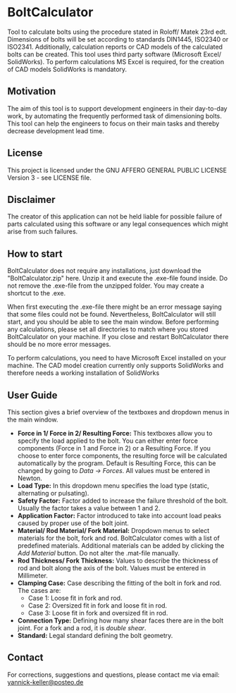 # BoltCalculator
Tool to calculate bolts using the procedure stated in Roloff/ Matek 23rd edt. Dimensions of bolts will be set according to standards DIN1445, ISO2340 or ISO2341. Additionally, calculation reports or CAD models of the calculated bolts can be created. This tool uses third party software (Microsoft Excel/ SolidWorks). To perform calculations MS Excel is required, for the creation of CAD models SolidWorks is mandatory.

## Motivation
The aim of this tool is to support development engineers in their day-to-day work, by automating the frequently performed task of dimensioning bolts. This tool can help the engineers to focus on their main tasks and thereby decrease development lead time.

## License
This project is licensed under the GNU AFFERO GENERAL PUBLIC LICENSE Version 3 - see LICENSE file.

## Disclaimer
The creator of this application can not be held liable for possible failure of parts calculated using this software or any legal consequences which might arise from such failures. 

## How to start
BoltCalculator does not require any installations, just download the "BoltCalculator.zip" here. Unzip it and execute the .exe-file found inside. Do not remove the .exe-file from the unzipped folder. You may create a shortcut to the .exe.

When first executing the .exe-file there might be an error message saying that some files could not be found. Nevertheless, BoltCalculator will still start, and you should be able to see the main window. Before performing any calculations, please set all directories to match where you stored BoltCalculator on your machine. If you close and restart BoltCalculator there should be no more error messages.

To perform calculations, you need to have Microsoft Excel installed on your machine. The CAD model creation currently only supports SolidWorks and therefore needs a working installation of SolidWorks

## User Guide
This section gives a brief overview of the textboxes and dropdown menus in the main window.

* **Force in 1/ Force in 2/ Resulting Force:** This textboxes allow you to specify the load applied to the bolt. You can either enter force components (Force in 1 and Force in 2) or a Resulting Force. If you choose to enter force components, the resulting force will be calculated automatically by the program. Default is Resulting Force, this can be changed by going to *Data → Forces*. All values must be entered in Newton.
* **Load Type:** In this dropdown menu specifies the load type (static, alternating or pulsating).
* **Safety Factor:** Factor added to increase the failure threshold of the bolt. Usually the factor takes a value between 1 and 2.
* **Application Factor:** Factor introduced to take into account load peaks caused by proper use of the bolt joint.
* **Material/ Rod Material/ Fork Material:** Dropdown menus to select materials for the bolt, fork and rod. BoltCalculator comes with a list of predefined materials. Additional materials can be added by clicking the *Add Material* button. Do not alter the .mat-file manually.
* **Rod Thickness/ Fork Thickness:** Values to describe the thickness of rod and bolt along the axis of the bolt. Values must be entered in Millimeter.
* **Clamping Case:** Case describing the fitting of the bolt in fork and rod. The cases are:
    * Case 1: Loose fit in fork and rod.
    * Case 2: Oversized fit in fork and loose fit in rod.
    * Case 3: Loose fit in fork and oversized fit in rod.
* **Connection Type:** Defining how many shear faces there are in the bolt joint. For a fork and a rod, it is *double shear*.
* **Standard:** Legal standard defining the bolt geometry.

## Contact
For corrections, suggestions and questions, please contact me via email: yannick-keller@posteo.de
